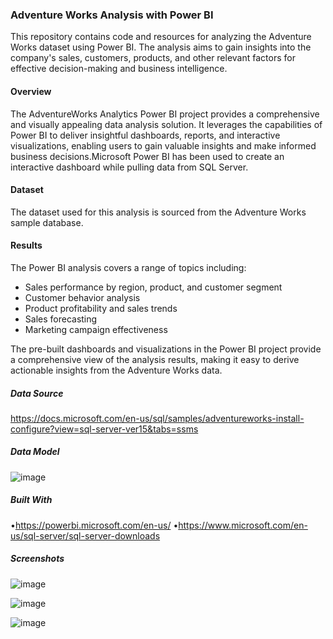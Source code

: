 
### Adventure Works Analysis with Power BI

This repository contains code and resources for analyzing the Adventure Works dataset using Power BI. The analysis aims to gain insights into the company's sales, customers, products, and other relevant factors for effective decision-making and business intelligence.

#### Overview
  The AdventureWorks Analytics Power BI project provides a comprehensive and visually appealing data analysis solution. It leverages the capabilities of Power BI to deliver insightful dashboards, reports, and interactive visualizations, enabling users to gain valuable insights and make informed business decisions.Microsoft Power BI has been used to create an interactive dashboard while pulling data from SQL Server.

#### Dataset

The dataset used for this analysis is sourced from the Adventure Works sample database. 


#### Results

The Power BI analysis covers a range of topics including:

- Sales performance by region, product, and customer segment
- Customer behavior analysis
- Product profitability and sales trends
- Sales forecasting
- Marketing campaign effectiveness

The pre-built dashboards and visualizations in the Power BI project provide a comprehensive view of the analysis results, making it easy to derive actionable insights from the Adventure Works data.





##### Data Source
https://docs.microsoft.com/en-us/sql/samples/adventureworks-install-configure?view=sql-server-ver15&tabs=ssms

##### Data Model
![image](https://github.com/DorgeHrushikesh/Power-Bi_Project_1_Dashboard/assets/135008684/d9b07934-61d9-4503-b653-b30555abf5c2)

##### Built With
•https://powerbi.microsoft.com/en-us/ •https://www.microsoft.com/en-us/sql-server/sql-server-downloads

##### Screenshots 

![image](https://github.com/DorgeHrushikesh/Power-Bi_Project_1_Dashboard/assets/135008684/8199cc54-909c-47a2-88d4-5186fe69212d)

![image](https://github.com/DorgeHrushikesh/Power-Bi_Project_1_Dashboard/assets/135008684/5f4ffa08-f8a1-4721-b181-58189381f190)

![image](https://github.com/DorgeHrushikesh/Power-Bi_Project_1_Dashboard/assets/135008684/8c8512f2-d2df-4c0b-a871-d16ba85af7ff)


